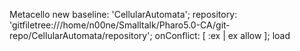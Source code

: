 Metacello new
	baseline: 'CellularAutomata';
	repository: 'gitfiletree:///home/n00ne/Smalltalk/Pharo5.0-CA/git-repo/CellularAutomata/repository';
	onConflict: [ :ex | ex allow ];
	load
